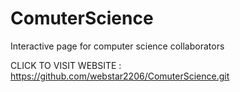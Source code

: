 # ComuterScience
Interactive page for computer science collaborators


CLICK TO VISIT WEBSITE : https://github.com/webstar2206/ComuterScience.git
